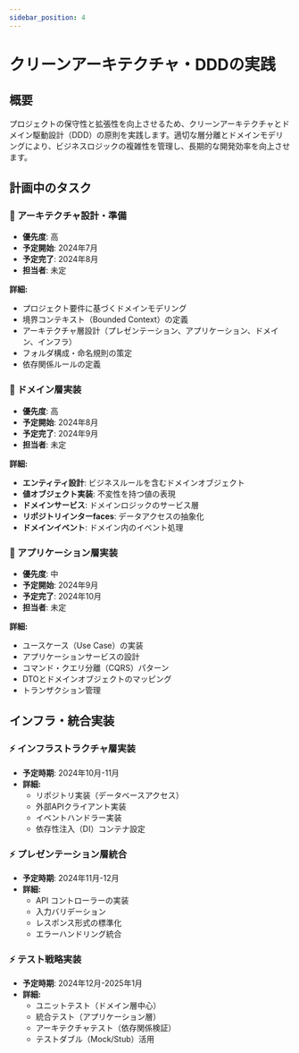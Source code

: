 ```yaml
---
sidebar_position: 4
---
```


# クリーンアーキテクチャ・DDDの実践

## 概要

プロジェクトの保守性と拡張性を向上させるため、クリーンアーキテクチャとドメイン駆動設計（DDD）の原則を実践します。適切な層分離とドメインモデリングにより、ビジネスロジックの複雑性を管理し、長期的な開発効率を向上させます。

## 計画中のタスク

### 🎯 アーキテクチャ設計・準備
- **優先度**: 高
- **予定開始**: 2024年7月
- **予定完了**: 2024年8月
- **担当者**: 未定

**詳細:**
- プロジェクト要件に基づくドメインモデリング
- 境界コンテキスト（Bounded Context）の定義
- アーキテクチャ層設計（プレゼンテーション、アプリケーション、ドメイン、インフラ）
- フォルダ構成・命名規則の策定
- 依存関係ルールの定義

### 🎯 ドメイン層実装
- **優先度**: 高
- **予定開始**: 2024年8月
- **予定完了**: 2024年9月
- **担当者**: 未定

**詳細:**
- **エンティティ設計**: ビジネスルールを含むドメインオブジェクト
- **値オブジェクト実装**: 不変性を持つ値の表現
- **ドメインサービス**: ドメインロジックのサービス層
- **リポジトリインターfaces**: データアクセスの抽象化
- **ドメインイベント**: ドメイン内のイベント処理

### 🎯 アプリケーション層実装
- **優先度**: 中
- **予定開始**: 2024年9月
- **予定完了**: 2024年10月
- **担当者**: 未定

**詳細:**
- ユースケース（Use Case）の実装
- アプリケーションサービスの設計
- コマンド・クエリ分離（CQRS）パターン
- DTOとドメインオブジェクトのマッピング
- トランザクション管理

## インフラ・統合実装

### ⚡ インフラストラクチャ層実装
- **予定時期**: 2024年10月-11月
- **詳細:**
  - リポジトリ実装（データベースアクセス）
  - 外部APIクライアント実装
  - イベントハンドラー実装
  - 依存性注入（DI）コンテナ設定

### ⚡ プレゼンテーション層統合
- **予定時期**: 2024年11月-12月
- **詳細:**
  - API コントローラーの実装
  - 入力バリデーション
  - レスポンス形式の標準化
  - エラーハンドリング統合

### ⚡ テスト戦略実装
- **予定時期**: 2024年12月-2025年1月
- **詳細:**
  - ユニットテスト（ドメイン層中心）
  - 統合テスト（アプリケーション層）
  - アーキテクチャテスト（依存関係検証）
  - テストダブル（Mock/Stub）活用 